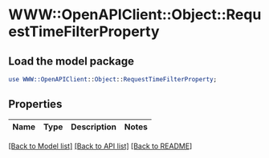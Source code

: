 # WWW::OpenAPIClient::Object::RequestTimeFilterProperty

## Load the model package
```perl
use WWW::OpenAPIClient::Object::RequestTimeFilterProperty;
```

## Properties
Name | Type | Description | Notes
------------ | ------------- | ------------- | -------------

[[Back to Model list]](../README.md#documentation-for-models) [[Back to API list]](../README.md#documentation-for-api-endpoints) [[Back to README]](../README.md)


